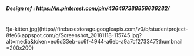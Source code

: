 
##### Design ref : https://in.pinterest.com/pin/436497388856636282/
#
#
![a-kitten.jpg](https//firebasestorage.googleapis.com/v0/b/studentproject-8fe66.appspot.com/o/Screenshot_20181118-115745.jpg?alt=media&token=ec6d33eb-cc6f-4944-a6eb-a9a7cf273347?thumbnail =200x200)
